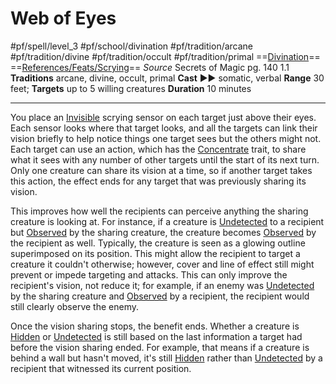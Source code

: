 # Web of Eyes
#pf/spell/level_3  #pf/school/divination #pf/tradition/arcane #pf/tradition/divine #pf/tradition/occult #pf/tradition/primal
==[Divination](../../../Traits/Divination.md)== ==[References/Feats/Scrying](References/Feats/Scrying)==
*Source* Secrets of Magic pg. 140 1.1
**Traditions** arcane, divine, occult, primal
**Cast** ►► somatic, verbal
**Range** 30 feet; **Targets** up to 5 willing creatures
**Duration** 10 minutes

---
You place an [Invisible](../../../Conditions/Invisible.md) scrying sensor on each target just above their eyes. Each sensor looks where that target looks, and all the targets can link their vision briefly to help notice things one target sees but the others might not. Each target can use an action, which has the [Concentrate](../../../Traits/Concentrate.md) trait, to share what it sees with any number of other targets until the start of its next turn. Only one creature can share its vision at a time, so if another target takes this action, the effect ends for any target that was previously sharing its vision.

This improves how well the recipients can perceive anything the sharing creature is looking at. For instance, if a creature is [Undetected](../../../Conditions/Undetected.md) to a recipient but [Observed](../../../Conditions/Observed.md) by the sharing creature, the creature becomes [Observed](../../../Conditions/Observed.md) by the recipient as well. Typically, the creature is seen as a glowing outline superimposed on its position. This might allow the recipient to target a creature it couldn't otherwise; however, cover and line of effect still might prevent or impede targeting and attacks. This can only improve the recipient's vision, not reduce it; for example, if an enemy was [Undetected](../../../Conditions/Undetected.md) by the sharing creature and [Observed](../../../Conditions/Observed.md) by a recipient, the recipient would still clearly observe the enemy.

Once the vision sharing stops, the benefit ends. Whether a creature is [Hidden](../../../Conditions/Hidden.md) or [Undetected](../../../Conditions/Undetected.md) is still based on the last information a target had before the vision sharing ended. For example, that means if a creature is behind a wall but hasn't moved, it's still [Hidden](../../../Conditions/Hidden.md) rather than [Undetected](../../../Conditions/Undetected.md) by a recipient that witnessed its current position.